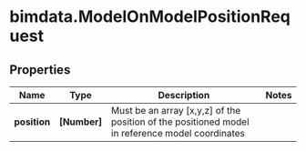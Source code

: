 # bimdata.ModelOnModelPositionRequest

## Properties

Name | Type | Description | Notes
------------ | ------------- | ------------- | -------------
**position** | **[Number]** | Must be an array [x,y,z] of the position of the positioned model in reference model coordinates | 


